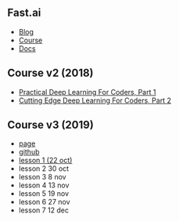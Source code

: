 ## Fast.ai

- [Blog](http://www.fast.ai/)
- [Course](http://course.fast.ai/)
- [Docs](http://docs.fast.ai/)

## Course v2 (2018)
- [Practical Deep Learning For Coders, Part 1](http://course.fast.ai/)
- [Cutting Edge Deep Learning For Coders, Part 2](http://course.fast.ai/part2.html)

## Course v3 (2019)
- [page](http://course-v3.fast.ai)
- [github](https://github.com/fastai/course-v3)
- [lesson 1 (22 oct)](https://www.youtube.com/watch?v=7hX8yKCX6xM)
- lesson 2 30 oct
- lesson 3 8 nov
- lesson 4 13 nov
- lesson 5 19 nov
- lesson 6 27 nov
- lesson 7 12 dec
